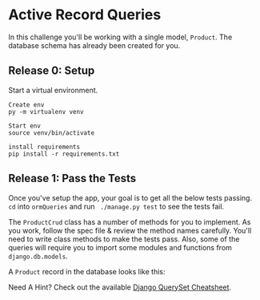 # Active Record Queries

In this challenge you'll be working with a single model, `Product`. The database schema has already been created for you.


## Release 0: Setup
Start a virtual environment. 

```
Create env
py -m virtualenv venv 

Start env
source venv/bin/activate

install requirements 
pip install -r requirements.txt

```

## Release 1: Pass the Tests

Once you've setup the app, your goal is to get all the below tests passing. `cd` into `ormQueries` and run ` ./manage.py test` to see the tests fail.  


The `ProductCrud` class has a number of methods for you to implement. As you work, follow the spec file & review the method names carefully. You'll need to write class methods to make the tests pass. Also, some of the queries will require you to import some modules and functions from `django.db.models`. 

A `Product` record in the database looks like this:


Need A Hint? Check out the available [Django QuerySet Cheatsheet](https://github.com/chrisdl/Django-QuerySet-Cheatsheet).

